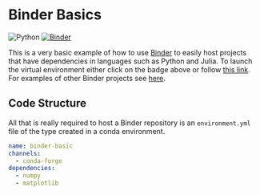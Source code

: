 # Binder Basics

![Python](https://img.shields.io/badge/language-python-green) [![Binder](https://mybinder.org/badge_logo.svg)](https://mybinder.org/v2/gh/james-alvey-42/BinderBasic/master)

This is a very basic example of how to use [Binder](https://mybinder.org/) to easily host projects that have dependencies in languages such as Python and Julia. To launch the virtual environment either click on the badge above or follow [this link](https://mybinder.org/v2/gh/james-alvey-42/BinderBasic/master). For examples of other Binder projects see [here](https://github.com/binder-examples).

## Code Structure

All that is really required to host a Binder repository is an `environment.yml` file of the type created in a conda environment.

```yaml
name: binder-basic
channels:
  - conda-forge
dependencies:
  - numpy
  - matplotlib
```
